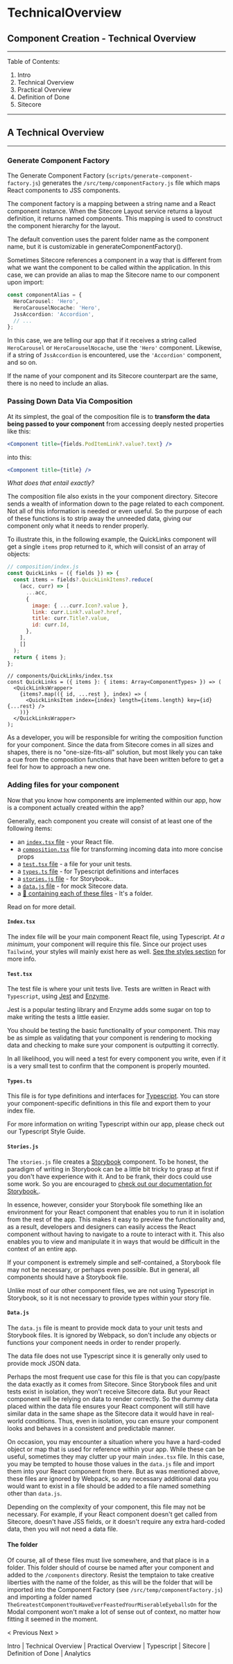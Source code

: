 # TechnicalOverview

## Component Creation - Technical Overview

***

Table of Contents:

1. Intro
2. Technical Overview
3. Practical Overview
4. Definition of Done
5. Sitecore

***

## A Technical Overview

***

### Generate Component Factory

The Generate Component Factory (`scripts/generate-component-factory.js`) generates the `/src/temp/componentFactory.js` file which maps React components to JSS components.

The component factory is a mapping between a string name and a React component instance. When the Sitecore Layout service returns a layout definition, it returns named components. This mapping is used to construct the component hierarchy for the layout.

The default convention uses the parent folder name as the component name, but it is customizable in generateComponentFactory().

Sometimes Sitecore references a component in a way that is different from what we want the component to be called within the application. In this case, we can provide an alias to map the Sitecore name to our component upon import:

```ts
const componentAlias = {
  HeroCarousel: 'Hero',
  HeroCarouselNocache: 'Hero',
  JssAccordion: 'Accordion',
  // ...
};
```

In this case, we are telling our app that if it receives a string called `HeroCarousel` or `HeroCarouselNocache`, use the `'Hero'` component. Likewise, if a string of `JssAccordion` is encountered, use the `'Accordion'` component, and so on.

If the name of your component and its Sitecore counterpart are the same, there is no need to include an alias.

### Passing Down Data Via Composition

At its simplest, the goal of the composition file is to **transform the data being passed to your component** from accessing deeply nested properties like this:

```jsx
<Component title={fields.PodItemLink?.value?.text} />
```

into this:

```jsx
<Component title={title} />
```

_What does that entail exactly?_

The composition file also exists in the your component directory. Sitecore sends a wealth of information down to the page related to each component. Not all of this information is needed or even useful. So the purpose of each of these functions is to strip away the unneeded data, giving our component only what it needs to render properly.

To illustrate this, in the following example, the QuickLinks component will get a single `items` prop returned to it, which will consist of an array of objects:

```javascript
// composition/index.js
const QuickLinks = ({ fields }) => {
  const items = fields?.QuickLinkItems?.reduce(
    (acc, curr) => [
      ...acc,
      {
        image: { ...curr.Icon?.value },
        link: curr.Link?.value?.href,
        title: curr.Title?.value,
        id: curr.Id,
      },
    ],
    []
  );
  return { items };
};
```

```tsx
// components/QuickLinks/index.tsx
const QuickLinks = ({ items }: { items: Array<ComponentTypes> }) => (
  <QuickLinksWrapper>
    {items?.map(({ id, ...rest }, index) => (
      <QuickLinksItem index={index} length={items.length} key={id} {...rest} />
    ))}
  </QuickLinksWrapper>
);
```

As a developer, you will be responsible for writing the composition function for your component. Since the data from Sitecore comes in all sizes and shapes, there is no "one-size-fits-all" solution, but most likely you can take a cue from the composition functions that have been written before to get a feel for how to approach a new one.

### Adding files for your component

Now that you know how components are implemented within our app, how is a component actually created within the app?

Generally, each component you create will consist of at least one of the following items:

* an [`index.tsx` file](broken-reference) - your React file.
* a [`composition.tsx`](broken-reference) file for transforming incoming data into more concise props
* a [`test.tsx` file](broken-reference) - a file for your unit tests.
* a [`types.ts` file](broken-reference) - for Typescript definitions and interfaces
* a [`stories.js` file](broken-reference) - for Storybook..
* a [`data.js` file](broken-reference) - for mock Sitecore data.
* a [📁 containing each of these files](broken-reference) - It's a folder.

Read on for more detail.

#### `Index.tsx`

The index file will be your main component React file, using Typescript. _At a minimum_, your component will require this file. Since our project uses `Tailwind`, your styles will mainly exist here as well. [See the styles section](broken-reference) for more info.

#### `Test.tsx`

The test file is where your unit tests live. Tests are written in React with `Typescript`, using [Jest](https://jestjs.io/en/) and [Enzyme](https://enzymejs.github.io/enzyme/).

Jest is a popular testing library and Enzyme adds some sugar on top to make writing the tests a little easier.

You should be testing the basic functionality of your component. This may be as simple as validating that your component is rendering to mocking data and checking to make sure your component is outputting it correctly.

In all likelihood, you will need a test for every component you write, even if it is a very small test to confirm that the component is properly mounted.

#### `Types.ts`

This file is for type definitions and interfaces for [Typescript](https://www.typescriptlang.org). You can store your component-specific definitions in this file and export them to your index file.

For more information on writing Typescript within our app, please check out our Typescript Style Guide.

#### `Stories.js`

The `stories.js` file creates a [Storybook](broken-reference) component. To be honest, the paradigm of writing in Storybook can be a little bit tricky to grasp at first if you don't have experience with it. And to be frank, their docs could use some work. So you are encouraged to [check out our documentation for Storybook.](broken-reference).

In essence, however, consider your Storybook file something like an environment for your React component that enables you to run it in isolation from the rest of the app. This makes it easy to preview the functionality and, as a result, developers and designers can easily access the React component without having to navigate to a route to interact with it. This also enables you to view and manipulate it in ways that would be difficult in the context of an entire app.

If your component is extremely simple and self-contained, a Storybook file may not be necessary, or perhaps even possible. But in general, all components should have a Storybook file.

Unlike most of our other component files, we are not using Typescript in Storybook, so it is not necessary to provide types within your story file.

#### `Data.js`

The `data.js` file is meant to provide mock data to your unit tests and Storybook files. It is ignored by Webpack, so don't include any objects or functions your component needs in order to render properly.

The data file does not use Typescript since it is generally only used to provide mock JSON data.

Perhaps the most frequent use case for this file is that you can copy/paste the data exactly as it comes from Sitecore. Since Storybook files and unit tests exist in isolation, they won't receive Sitecore data. But your React component will be relying on data to render correctly. So the dummy data placed within the data file ensures your React component will still have similar data in the same shape as the Sitecore data it would have in real-world conditions. Thus, even in isolation, you can ensure your component looks and behaves in a consistent and predictable manner.

On occasion, you may encounter a situation where you have a hard-coded object or map that is used for reference within your app. While these can be useful, sometimes they may clutter up your main `index.tsx` file. In this case, you may be tempted to house those values in the `data.js` file and import them into your React component from there. But as was mentioned above, these files are ignored by Webpack, so any necessary additional data you would want to exist in a file should be added to a file named something other than `data.js`.

Depending on the complexity of your component, this file may not be necessary. For example, if your React component doesn't get called from Sitecore, doesn't have JSS fields, or it doesn't require any extra hard-coded data, then you will not need a data file.

#### The folder

Of course, all of these files must live somewhere, and that place is in a folder. This folder should of course be named after your component and added to the `/components` directory. Resist the temptaion to take creative liberties with the name of the folder, as this will be the folder that will be imported into the Component Factory (see `/src/temp/componentFactory.js`) and importing a folder named `TheGreatestComponentYouHaveEverFeastedYourMiserableEyeballsOn` for the Modal component won't make a lot of sense out of context, no matter how fitting it seemed in the moment.

< Previous       Next >

Intro | Technical Overview | Practical Overview | Typescript | Sitecore | Definition of Done | Analytics
